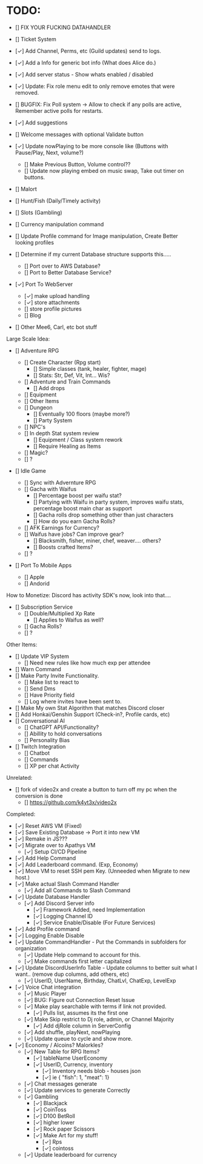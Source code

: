 # TODO:

- [] FIX YOUR FUCKING DATAHANDLER
- [] Ticket System
- [✓] Add Channel, Perms, etc (Guild updates) send to logs. 
- [✓] Add a Info for generic bot info (What does Alice do.)
- [✓] Add server status - Show whats enabled / disabled
- [✓] Update: Fix role menu edit to only remove emotes that were removed.
- [] BUGFIX: Fix Poll system -> Allow to check if any polls are active, Remember active polls for restarts.
- [✓] Add suggestions
- [] Welcome messages with optional Validate button
- [✓] Update nowPlaying to be more console like (Buttons with Pause/Play, Next, volume?)
    - [] Make Previous Button, Volume control??
    - [] Update now playing embed on music swap, Take out timer on buttons.
- [] Malort
- [] Hunt/Fish (Daily/Timely activity)
- [] Slots (Gambling)
- [] Currency manipulation command
- [] Update Profile command for Image manipulation, Create Better looking profiles
- [] Determine if my current Database structure supports this.....
  - [] Port over to AWS Database? 
  - [] Port to Better Database Service?
- [✓] Port To WebServer
  - [✓] make upload handling
  - [✓] store attachments
  - [] store profile pictures
  - [] Blog

- [] Other Mee6, Carl, etc bot stuff

Large Scale Idea:
- [] Adventure RPG
  - [] Create Character (Rpg start)
    - [] Simple classes (tank, healer, fighter, mage) 
    - [] Stats: Str, Def, Vit, Int... Wis?
  - [] Adventure and Train Commands
    - [] Add drops
  - [] Equipment
  - [] Other Items
  - [] Dungeon 
    - [] Eventually 100 floors (maybe more?)
    - [] Party System
  - [] NPC's
  - [] In depth Stat system review
    - [] Equipment / Class system rework
    - [] Require Healing as Items
  - [] Magic?
  - [] ? 
- [] Idle Game
  - [] Sync with Advernture RPG
  - [] Gacha with Waifus
    - [] Percentage boost per waifu stat?
    - [] Partying with Waifu in party system, improves waifu stats, percentage boost main char as support
    - [] Gacha rolls drop something other than just characters
    - [] How do you earn Gacha Rolls?
  - [] AFK Earnings for Currency?
  - [] Waifus have jobs? Can improve gear?
    - [] Blacksmith, fisher, miner, chef, weaver.... others?
    - [] Boosts crafted Items?
  - [] ?

- [] Port To Mobile Apps
  - [] Apple
  - [] Andorid

How to Monetize: 
Discord has activity SDK's now, look into that....
- [] Subscription Service
  - [] Double/Multiplied Xp Rate
    - [] Applies to Waifus as well?
  - [] Gacha Rolls?
  - [] ?

Other Items:
- [] Update VIP System
  - [] Need new rules like how much exp per attendee
- [] Warn Command
- [] Make Party Invite Functionality.
  - [] Make list to react to
  - [] Send Dms
  - [] Have Priority field
  - [] Log where invites have been sent to.
- [] Make My own Stat Algorithm that matches Discord closer
- [] Add Honkai/Genshin Support (Check-in?, Profile cards, etc)
- [] Conversational AI
  - [] ChatGPT API/Functionality?
  - [] Abillity to hold conversations
  - [] Personality Bias
- [] Twitch Integration
  - [] Chatbot
  - [] Commands
  - [] XP per chat Activity

Unrelated:
- [] fork of video2x and create a button to turn off my pc when the conversion is done
  - [] https://github.com/k4yt3x/video2x

Completed:
- [✓] Reset AWS VM (Fixed)
- [✓] Save Existing Database -> Port it into new VM
- [✓] Remake in JS???
- [✓] Migrate over to Apathys VM
  - [✓] Setup CI/CD Pipeline
- [✓] Add Help Command
- [✓] Add Leaderboard command. (Exp, Economy)
- [✓] Move VM to reset SSH pem Key. (Unneeded when Migrate to new host.)
- [✓] Make actual Slash Command Handler
  - [✓] Add all Commands to Slash Command
- [✓] Update Database Handler
  - [✓] Add Discord Server info
      - [✓] Framework Added, need Implementation
    - [✓] Logging Channel ID
    - [✓] Service Enable/Disable (For Future Services)
- [✓] Add Profile command
- [✓] Logging Enable Disable
- [✓] Update CommandHandler - Put the Commands in subfolders for organization
  - [✓] Update Help command to account for this.
  - [✓] Make commands first letter capitalized  
- [✓] Update DiscordUserInfo Table - Update columns to better suit what I want.. (remove dup columns, add others, etc) 
  - [✓] UserID, UserName, Birthday, ChatLvl, ChatExp, LevelExp
- [✓] Voice Chat integration
  - [✓] Music Player
  - [✓] BUG: Figure out Connection Reset Issue
  - [✓] Make play searchable with terms if link not provided.
    - [✓] Pulls list, assumes its the first one
  - [✓] Make Skip restrict to Dj role, admin, or Channel Majority
    - [✓] Add djRole column in ServerConfig 
  - [✓] Add shuffle, playNext, nowPlaying
  - [✓] Update queue to cycle and show more. 
- [✓] Economy / Alcoins? Malorkles?
  - [✓] New Table for RPG Items?
    - [✓] tableName UserEconomy
    - [✓] UserID, Currency, inventory
      - [✓] Inventory needs blob - houses json
       - [✓] ie { "fish": 1, "meat": 1}
  - [✓] Chat messages generate
  - [✓] Update services to generate Correctly
  - [✓] Gambling
    - [✓] Blackjack
    - [✓] CoinToss
    - [✓] D100 BetRoll 
    - [✓] higher lower
    - [✓] Rock paper Scissors
    - [✓] Make Art for my stuff!
      - [✓] Rps
      - [✓] cointoss
  - [✓] Update leaderboard for currency

